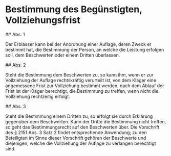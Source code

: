 # Bestimmung des Begünstigten, Vollziehungsfrist



\#\# Abs. 1

 Der Erblasser kann bei der Anordnung einer Auflage, deren Zweck er bestimmt hat, die Bestimmung der Person, an welche die Leistung erfolgen soll, dem Beschwerten oder einem Dritten überlassen.

\#\# Abs. 2

 Steht die Bestimmung dem Beschwerten zu, so kann ihm, wenn er zur Vollziehung der Auflage rechtskräftig verurteilt ist, von dem Kläger eine angemessene Frist zur Vollziehung bestimmt werden; nach dem Ablauf der Frist ist der Kläger berechtigt, die Bestimmung zu treffen, wenn nicht die Vollziehung rechtzeitig erfolgt.

\#\# Abs. 3

 Steht die Bestimmung einem Dritten zu, so erfolgt sie durch Erklärung gegenüber dem Beschwerten. Kann der Dritte die Bestimmung nicht treffen, so geht das Bestimmungsrecht auf den Beschwerten über. Die Vorschrift des § 2151 Abs. 3 Satz 2 findet entsprechende Anwendung; zu den Beteiligten im Sinne dieser Vorschrift gehören der Beschwerte und diejenigen, welche die Vollziehung der Auflage zu verlangen berechtigt sind. 

